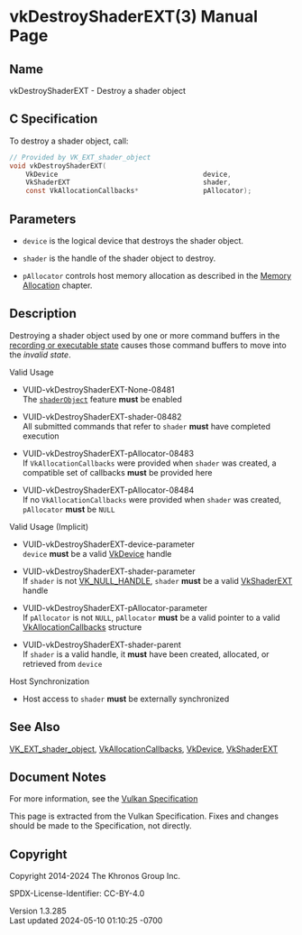 # vkDestroyShaderEXT(3) Manual Page

## Name

vkDestroyShaderEXT - Destroy a shader object



## <a href="#_c_specification" class="anchor"></a>C Specification

To destroy a shader object, call:

``` c
// Provided by VK_EXT_shader_object
void vkDestroyShaderEXT(
    VkDevice                                    device,
    VkShaderEXT                                 shader,
    const VkAllocationCallbacks*                pAllocator);
```

## <a href="#_parameters" class="anchor"></a>Parameters

- `device` is the logical device that destroys the shader object.

- `shader` is the handle of the shader object to destroy.

- `pAllocator` controls host memory allocation as described in the <a
  href="https://registry.khronos.org/vulkan/specs/1.3-extensions/html/vkspec.html#memory-allocation"
  target="_blank" rel="noopener">Memory Allocation</a> chapter.

## <a href="#_description" class="anchor"></a>Description

Destroying a shader object used by one or more command buffers in the <a
href="https://registry.khronos.org/vulkan/specs/1.3-extensions/html/vkspec.html#commandbuffers-lifecycle"
target="_blank" rel="noopener">recording or executable state</a> causes
those command buffers to move into the *invalid state*.

Valid Usage

- <a href="#VUID-vkDestroyShaderEXT-None-08481"
  id="VUID-vkDestroyShaderEXT-None-08481"></a>
  VUID-vkDestroyShaderEXT-None-08481  
  The <a
  href="https://registry.khronos.org/vulkan/specs/1.3-extensions/html/vkspec.html#features-shaderObject"
  target="_blank" rel="noopener"><code>shaderObject</code></a> feature
  **must** be enabled

- <a href="#VUID-vkDestroyShaderEXT-shader-08482"
  id="VUID-vkDestroyShaderEXT-shader-08482"></a>
  VUID-vkDestroyShaderEXT-shader-08482  
  All submitted commands that refer to `shader` **must** have completed
  execution

- <a href="#VUID-vkDestroyShaderEXT-pAllocator-08483"
  id="VUID-vkDestroyShaderEXT-pAllocator-08483"></a>
  VUID-vkDestroyShaderEXT-pAllocator-08483  
  If `VkAllocationCallbacks` were provided when `shader` was created, a
  compatible set of callbacks **must** be provided here

- <a href="#VUID-vkDestroyShaderEXT-pAllocator-08484"
  id="VUID-vkDestroyShaderEXT-pAllocator-08484"></a>
  VUID-vkDestroyShaderEXT-pAllocator-08484  
  If no `VkAllocationCallbacks` were provided when `shader` was created,
  `pAllocator` **must** be `NULL`

Valid Usage (Implicit)

- <a href="#VUID-vkDestroyShaderEXT-device-parameter"
  id="VUID-vkDestroyShaderEXT-device-parameter"></a>
  VUID-vkDestroyShaderEXT-device-parameter  
  `device` **must** be a valid [VkDevice](https://registry.khronos.org/vulkan/specs/1.3-extensions/man/html/VkDevice.html) handle

- <a href="#VUID-vkDestroyShaderEXT-shader-parameter"
  id="VUID-vkDestroyShaderEXT-shader-parameter"></a>
  VUID-vkDestroyShaderEXT-shader-parameter  
  If `shader` is not [VK_NULL_HANDLE](https://registry.khronos.org/vulkan/specs/1.3-extensions/man/html/VK_NULL_HANDLE.html), `shader`
  **must** be a valid [VkShaderEXT](https://registry.khronos.org/vulkan/specs/1.3-extensions/man/html/VkShaderEXT.html) handle

- <a href="#VUID-vkDestroyShaderEXT-pAllocator-parameter"
  id="VUID-vkDestroyShaderEXT-pAllocator-parameter"></a>
  VUID-vkDestroyShaderEXT-pAllocator-parameter  
  If `pAllocator` is not `NULL`, `pAllocator` **must** be a valid
  pointer to a valid [VkAllocationCallbacks](https://registry.khronos.org/vulkan/specs/1.3-extensions/man/html/VkAllocationCallbacks.html)
  structure

- <a href="#VUID-vkDestroyShaderEXT-shader-parent"
  id="VUID-vkDestroyShaderEXT-shader-parent"></a>
  VUID-vkDestroyShaderEXT-shader-parent  
  If `shader` is a valid handle, it **must** have been created,
  allocated, or retrieved from `device`

Host Synchronization

- Host access to `shader` **must** be externally synchronized

## <a href="#_see_also" class="anchor"></a>See Also

[VK_EXT_shader_object](https://registry.khronos.org/vulkan/specs/1.3-extensions/man/html/VK_EXT_shader_object.html),
[VkAllocationCallbacks](https://registry.khronos.org/vulkan/specs/1.3-extensions/man/html/VkAllocationCallbacks.html),
[VkDevice](https://registry.khronos.org/vulkan/specs/1.3-extensions/man/html/VkDevice.html), [VkShaderEXT](https://registry.khronos.org/vulkan/specs/1.3-extensions/man/html/VkShaderEXT.html)

## <a href="#_document_notes" class="anchor"></a>Document Notes

For more information, see the <a
href="https://registry.khronos.org/vulkan/specs/1.3-extensions/html/vkspec.html#vkDestroyShaderEXT"
target="_blank" rel="noopener">Vulkan Specification</a>

This page is extracted from the Vulkan Specification. Fixes and changes
should be made to the Specification, not directly.

## <a href="#_copyright" class="anchor"></a>Copyright

Copyright 2014-2024 The Khronos Group Inc.

SPDX-License-Identifier: CC-BY-4.0

Version 1.3.285  
Last updated 2024-05-10 01:10:25 -0700
